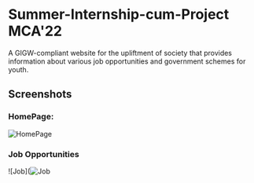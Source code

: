 # Summer-Internship-cum-Project MCA'22

A GIGW-compliant website for the upliftment of society that provides information about various job opportunities and government schemes for youth.

## Screenshots
### HomePage:
![HomePage](https://user-images.githubusercontent.com/42106958/176698228-d8f9885d-36be-4eef-86cf-ac83d7df0263.png)

### Job Opportunities 
![Job](![Job](https://user-images.githubusercontent.com/42106958/176699398-6c876410-3095-40e9-9eae-39fc9f115862.png)







